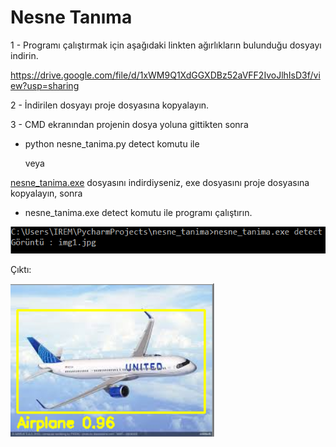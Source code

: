 # Nesne Tanıma

1 - Programı çalıştırmak için aşağıdaki linkten ağırlıkların bulunduğu dosyayı indirin.

https://drive.google.com/file/d/1xWM9Q1XdGGXDBz52aVFF2IvoJlhIsD3f/view?usp=sharing

2 - İndirilen dosyayı proje dosyasına kopyalayın.

3 - CMD ekranından projenin dosya yoluna gittikten sonra

- python nesne_tanima.py detect komutu ile 

     veya
 
 [nesne_tanima.exe](https://drive.google.com/file/d/120NSXqI1P87zlT8vJ5rBBH4QCe1HfEa5/view?usp=sharing) dosyasını indirdiyseniz, exe dosyasını proje dosyasına kopyalayın, sonra
-   nesne_tanima.exe detect 
 komutu ile programı çalıştırın.
 

![](https://github.com/iremcivioglu/NesneTanima/blob/master/projephotos/1.png)

Çıktı:

![](https://github.com/iremcivioglu/NesneTanima/blob/master/projephotos/2.png)
